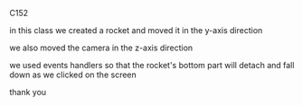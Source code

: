 C152

in this class we created a rocket and moved it in the y-axis direction

we also moved the camera in the z-axis direction

we used events handlers so that the rocket's bottom part will detach and fall down as we clicked on the screen

thank you
